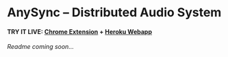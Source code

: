 AnySync &ndash; Distributed Audio System
========================================

#### TRY IT LIVE: [Chrome Extension](https://github.com/AndBondStyle/AnySync/releases/tag/v2-extension) + [Heroku Webapp](https://anysync.herokuapp.com/)

*Readme coming soon...*
